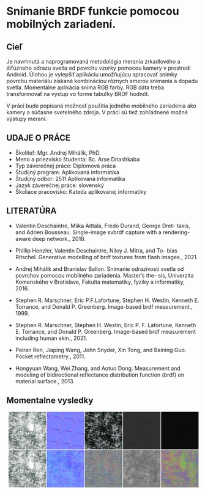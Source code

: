 # Snímanie BRDF funkcie pomocou mobilných zariadení. 

## Cieľ
Je navrhnutá a naprogramovaná metodológia merania zrkadlového a difúzneho odrazu svetla od povrchu vzorky pomocou kamery v prostredí Android. Úlohou je vylepšiť aplikáciu umožňujúcu spracovať snímky povrchu materiálu získané kombináciou rôznych smerov snímania a dopadu svetla. Momentálne aplikácia sníma RGB farby. RGB dáta treba transformovať na výstup vo forme tabuľky BRDF hodnôt.

V práci bude popísaná možnosť použitia jedného mobilného zariadenia ako kamery a súčasne svetelného zdroja. V práci sú tiež zohľadnené možné výstupy meraní.

## UDAJE O PRÁCE

- Školiteľ:							                Mgr.  Andrej Mihálik, PhD.
- Meno a priezvisko študenta:        		Bc.  Arse Driashkaba
- Typ záverečnej práce:                 Diplomová práca
- Študijný program:					            Aplikovaná informatika
- Študijný odbor:						            2511 Aplikovaná informatika
- Jazyk záverečnej práce:              	slovenský
- Školiace pracovisko:					        Kateda aplikovanej informatiky

## LITERATÚRA

- Valentin Deschaintre, Miika Aittala, Fredo Durand, George Dret-
takis, and Adrien Bousseau. Single-image svbrdf capture with a
rendering-aware deep network., 2018.

- Phillip Henzler, Valentin Deschaintre, Niloy J. Mitra, and To-
bias Ritschel. Generative modelling of brdf textures from flash
images., 2021.

- Andrej Mihálik and Branislav Ballon. Snímanie odrazivosti
svetla od povrchov pomocou mobilného zariadenia. Master’s the-
sis, Univerzita Komenského v Bratislave, Fakulta matematiky,
fyziky a informatiky, 2016.

- Stephen R. Marschner, Eric P.F.Lafortune, Stephen H. Westin,
Kenneth E. Torrance, and Donald P. Greenberg. Image-based
brdf measurement., 1999.

- Stephen R. Marschner, Stephen H. Westin, Eric P. F. Lafortune,
Kenneth E. Torrance, and Donald P. Greenberg. Image-based
brdf measurement including human skin., 2021.

- Peiran Ren, Jiaping Wang, John Snyder, Xin Tong, and Baining
Guo. Pocket reflectometry., 2011.

- Hongyuan Wang, Wei Zhang, and Aotuo Dong. Measurement
and modeling of bidirectional reflectance distribution function
(brdf) on material surface., 2013.

## Momentalne vysledky
![alt text](https://github.com/ArsenDriashkaba/diplomovaPracaBRDF/blob/main/img/2.jpeg?raw=true)

